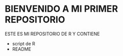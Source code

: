 # BIENVENIDO A MI PRIMER REPOSITORIO

ESTE ES MI REPOSITORIO DE R Y CONTIENE

- script de R
- README

